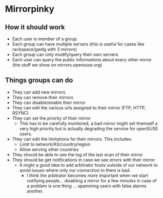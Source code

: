  Mirrorpinky
=============

 How it should work
--------------------

* Each user is member of a group
* Each group can have multiple servers (this is useful for cases like
  rackspace/gwdg with 3 mirrors)
* Each group can only modify/query their own servers
* Each user can query the public informations about every other mirror
  (the stuff we show on mirrors.opensuse.org)

 Things groups can do
----------------------

* They can add new mirrors
* They can remove their mirrors
* They can disable/enable their mirror
* They can edit the various urls assigned to their mirror (FTP, HTTP, RSYNC)
* They can set the priority of their mirror
  * This has to be carefully monitored, a bad mirror might set themself a very
    high priority but is actually degrading the service for openSUSE users.
* They can edit the limitations for their mirrors. This includes:
  * Limit to network/AS/country/region
  * Allow serving other countries
* They should be able to see the log of the last scan of their mirror
* They should be get notifications in case we see errors with their mirror
  * It might a good idea to add arbitrator hosts outside of our network to avoid
    issues where only our connection to them is bad.
    * I think the arbitrator becomes more important when we start notifying
      people... disabling a mirror for a few minutes in case of a problem is one
      thing ... spamming users with false alarms another.
